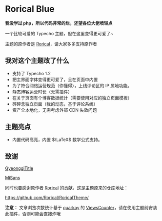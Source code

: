 # Rorical Blue

**我没学过 php，所以代码非常的烂，还望各位大佬喷轻点**

一个比较可爱的 Typecho 主题，但在这里变得更可爱了~

主题的原作者是 [Rorical](https://github.com/Rorical)，请大家多多支持原作者

## 我对这个主题改了什么

- 支持了 Typecho 1.2
- 把主界面字体变得更可爱了，且在页面中内置
- 为了符合网络运营规范（你懂得），上线评论区的 IP 属地功能。
- 静态博客运营时长（无需插件）
- 在关于页面有个博客数据统计（需要使用对应的独立页面模板）
- 碎碎念独立页面（我的动态，基于评论系统）
- 资产全本地化，无需考虑外部 CDN 失效问题

## 主题亮点

- 内置代码高亮，内置 $\LaTeX$ 数学公式支持。

## 致谢
[GyeonggiTitle](https://github.com/wefonts/gyeonggiTitle)

[MiSans](https://web.vip.miui.com/page/info/mio/mio/detail?postId=33935854&app_version=dev.20051&ref=MIUI13)

同时也要感谢原作者 [Rorical](https://github.com/Rorical) 的贡献，这是主题原来的仓库地址：

https://github.com/Rorical/RoricalTheme/

**注意：** 文章浏览次数统计基于 [quarkay](https://www.quarkay.com/) 的 [ViewsCounter](https://github.com/Quarkay/Typecho-ViewsCounter)，请在使用主题前安装此插件，否则可能会直接炸哦
